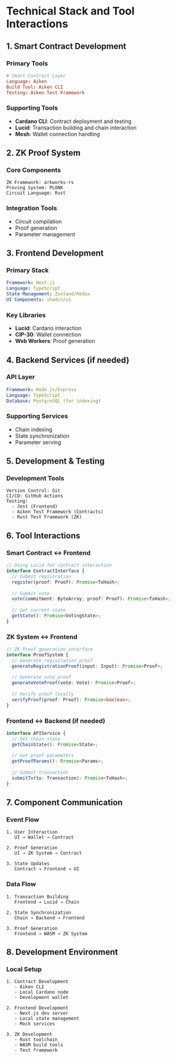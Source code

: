 # Technical Stack and Tool Interactions

## 1. Smart Contract Development

### Primary Tools
```toml
# Smart Contract Layer
Language: Aiken
Build Tool: Aiken CLI
Testing: Aiken Test Framework
```

### Supporting Tools
- **Cardano CLI**: Contract deployment and testing
- **Lucid**: Transaction building and chain interaction
- **Mesh**: Wallet connection handling

## 2. ZK Proof System

### Core Components
```plaintext
ZK Framework: arkworks-rs
Proving System: PLONK
Circuit Language: Rust
```

### Integration Tools
- Circuit compilation
- Proof generation
- Parameter management

## 3. Frontend Development

### Primary Stack
```yaml
Framework: Next.js
Language: TypeScript
State Management: Zustand/Redux
UI Components: shadcn/ui
```

### Key Libraries
- **Lucid**: Cardano interaction
- **CIP-30**: Wallet connection
- **Web Workers**: Proof generation

## 4. Backend Services (if needed)

### API Layer
```yaml
Framework: Node.js/Express
Language: TypeScript
Database: PostgreSQL (for indexing)
```

### Supporting Services
- Chain indexing
- State synchronization
- Parameter serving

## 5. Development & Testing

### Development Tools
```plaintext
Version Control: Git
CI/CD: GitHub Actions
Testing: 
  - Jest (Frontend)
  - Aiken Test Framework (Contracts)
  - Rust Test Framework (ZK)
```

## 6. Tool Interactions

### Smart Contract ↔ Frontend
```typescript
// Using Lucid for contract interaction
interface ContractInterface {
  // Submit registration
  register(proof: Proof): Promise<TxHash>;
  
  // Submit vote
  vote(commitment: ByteArray, proof: Proof): Promise<TxHash>;
  
  // Get current state
  getState(): Promise<VotingState>;
}
```

### ZK System ↔ Frontend
```typescript
// ZK Proof generation interface
interface ProofSystem {
  // Generate registration proof
  generateRegistrationProof(input: Input): Promise<Proof>;
  
  // Generate vote proof
  generateVoteProof(vote: Vote): Promise<Proof>;
  
  // Verify proof locally
  verifyProof(proof: Proof): Promise<boolean>;
}
```

### Frontend ↔ Backend (if needed)
```typescript
interface APIService {
  // Get chain state
  getChainState(): Promise<State>;
  
  // Get proof parameters
  getProofParams(): Promise<Params>;
  
  // Submit transaction
  submitTx(tx: Transaction): Promise<TxHash>;
}
```

## 7. Component Communication

### Event Flow
```plaintext
1. User Interaction
   UI → Wallet → Contract

2. Proof Generation
   UI → ZK System → Contract

3. State Updates
   Contract → Frontend → UI
```

### Data Flow
```plaintext
1. Transaction Building
   Frontend → Lucid → Chain

2. State Synchronization
   Chain → Backend → Frontend

3. Proof Generation
   Frontend → WASM → ZK System
```

## 8. Development Environment

### Local Setup
```plaintext
1. Contract Development
   - Aiken CLI
   - Local Cardano node
   - Development wallet

2. Frontend Development
   - Next.js dev server
   - Local state management
   - Mock services

3. ZK Development
   - Rust toolchain
   - WASM build tools
   - Test framework
```
